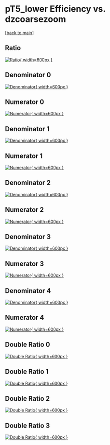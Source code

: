 # pT5_lower Efficiency vs. dzcoarsezoom

[[back to main](./)]



## Ratio

[![Ratio](../mtv/var/pT5_lower_base_211_0_eff_dzcoarsezoom.png){ width=600px }](../mtv/var/pT5_lower_base_211_0_eff_dzcoarsezoom.pdf)

## Denominator 0

[![Denominator](../mtv/den/pT5_lower_base_211_0_eff_dzcoarsezoom_den0.png){ width=600px }](../mtv/den/pT5_lower_base_211_0_eff_dzcoarsezoom_den0.pdf)

## Numerator 0

[![Numerator](../mtv/num/pT5_lower_base_211_0_eff_dzcoarsezoom_num0.png){ width=600px }](../mtv/num/pT5_lower_base_211_0_eff_dzcoarsezoom_num0.pdf)

## Denominator 1

[![Denominator](../mtv/den/pT5_lower_base_211_0_eff_dzcoarsezoom_den1.png){ width=600px }](../mtv/den/pT5_lower_base_211_0_eff_dzcoarsezoom_den1.pdf)

## Numerator 1

[![Numerator](../mtv/num/pT5_lower_base_211_0_eff_dzcoarsezoom_num1.png){ width=600px }](../mtv/num/pT5_lower_base_211_0_eff_dzcoarsezoom_num1.pdf)

## Denominator 2

[![Denominator](../mtv/den/pT5_lower_base_211_0_eff_dzcoarsezoom_den2.png){ width=600px }](../mtv/den/pT5_lower_base_211_0_eff_dzcoarsezoom_den2.pdf)

## Numerator 2

[![Numerator](../mtv/num/pT5_lower_base_211_0_eff_dzcoarsezoom_num2.png){ width=600px }](../mtv/num/pT5_lower_base_211_0_eff_dzcoarsezoom_num2.pdf)

## Denominator 3

[![Denominator](../mtv/den/pT5_lower_base_211_0_eff_dzcoarsezoom_den3.png){ width=600px }](../mtv/den/pT5_lower_base_211_0_eff_dzcoarsezoom_den3.pdf)

## Numerator 3

[![Numerator](../mtv/num/pT5_lower_base_211_0_eff_dzcoarsezoom_num3.png){ width=600px }](../mtv/num/pT5_lower_base_211_0_eff_dzcoarsezoom_num3.pdf)

## Denominator 4

[![Denominator](../mtv/den/pT5_lower_base_211_0_eff_dzcoarsezoom_den4.png){ width=600px }](../mtv/den/pT5_lower_base_211_0_eff_dzcoarsezoom_den4.pdf)

## Numerator 4

[![Numerator](../mtv/num/pT5_lower_base_211_0_eff_dzcoarsezoom_num4.png){ width=600px }](../mtv/num/pT5_lower_base_211_0_eff_dzcoarsezoom_num4.pdf)

## Double Ratio 0

[![Double Ratio](../mtv/ratio/pT5_lower_base_211_0_eff_dzcoarsezoom_ratio0.png){ width=600px }](../mtv/ratio/pT5_lower_base_211_0_eff_dzcoarsezoom_ratio0.pdf)

## Double Ratio 1

[![Double Ratio](../mtv/ratio/pT5_lower_base_211_0_eff_dzcoarsezoom_ratio1.png){ width=600px }](../mtv/ratio/pT5_lower_base_211_0_eff_dzcoarsezoom_ratio1.pdf)

## Double Ratio 2

[![Double Ratio](../mtv/ratio/pT5_lower_base_211_0_eff_dzcoarsezoom_ratio2.png){ width=600px }](../mtv/ratio/pT5_lower_base_211_0_eff_dzcoarsezoom_ratio2.pdf)

## Double Ratio 3

[![Double Ratio](../mtv/ratio/pT5_lower_base_211_0_eff_dzcoarsezoom_ratio3.png){ width=600px }](../mtv/ratio/pT5_lower_base_211_0_eff_dzcoarsezoom_ratio3.pdf)


